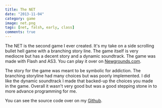 ```yaml
---
title: The NET
date: "2013-11-04"
category: game
image: net.png
tags: [net, falsh, early, class]
comments: true
---
```


The NET is the second game I ever created. It's my take on a side scrolling bullet hell game with a branching story line. The game itself is very mediocre but has a decent story and a dynamic soundtrack. The game was made with Flash and AS3. You can play it over on [Newgrounds.com](http://www.newgrounds.com/portal/view/627759).

The story for the game was meant to be symbolic for addiction. The branching storyline had many choices but was poorly implemented. I did like the dynamic soundtrack I made that backed-up the choices you made in the game. Overall it wasn't very good but was a good stepping stone in to more advance programming for me.

You can see the source code over on my [Github](https://github.com/cxsquared/The-NET).
